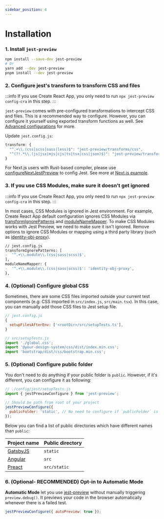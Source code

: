 ```yaml
---
sidebar_position: 4
---
```


# Installation

### 1. Install `jest-preview`

```bash
npm install --save-dev jest-preview
# Or
yarn add --dev jest-preview
pnpm install --dev jest-preview
```

### 2. Configure jest's transform to transform CSS and files

:::info
If you use Create React App, you only need to run `npx jest-preview config-cra` in this step.
:::

`jest-preview` comes with pre-configured transformations to intercept CSS and files. This is a recommended way to configure. However, you can configure it yourself using exported transform functions as well. See [Advanced configurations](#advanced-configurations) for more.

Update `jest.config.js`:

```js
transform: {
  "^.+\\.(css|scss|sass|less)$": "jest-preview/transforms/css",
  "^(?!.*\\.(js|jsx|mjs|cjs|ts|tsx|css|json)$)": "jest-preview/transforms/file",
}
```

For Next.js users with Rust-based compiler, please use [configureNextJestPreview](/docs/api/configureNextJestPreview) to config Jest. See more at [Next.js example](https://github.com/nvh95/jest-preview/tree/main/examples/nextjs).

### 3. If you use CSS Modules, make sure it doesn't get ignored

:::info
If you use Create React App, you only need to run `npx jest-preview config-cra` in this step.
:::

In most cases, CSS Modules is ignored in Jest environment. For example, Create React App default configuration ignores CSS Modules via [transformIgnorePatterns](https://github.com/facebook/create-react-app/blob/63bba07d584a769cfaf7699e0aab92ed99c3c57e/packages/react-scripts/scripts/utils/createJestConfig.js#L53) and [moduleNameMapper](https://github.com/facebook/create-react-app/blob/63bba07d584a769cfaf7699e0aab92ed99c3c57e/packages/react-scripts/scripts/utils/createJestConfig.js#L58). To make CSS Modules works with Jest Preview, we need to make sure it isn't ignored. Remove options to ignore CSS Modules or mapping using a third party library (such as [identity-obj-proxy](https://github.com/keyz/identity-obj-proxy)).

```diff
// jest.config.js
transformIgnorePatterns: [
-  '^.+\\.module\\.(css|sass|scss)$',
],
moduleNameMapper: {
-  '^.+\\.module\\.(css|sass|scss)$': 'identity-obj-proxy',
},
```

### 4. (Optional) Configure global CSS

Sometimes, there are some CSS files imported outside your current test components (e.g: CSS imported in `src/index.js`, `src/main.tsx`). In this case, you can manually add those CSS files to Jest setup file.

```js
// jest.config.js
{
  setupFilesAfterEnv: ['<rootDir>/src/setupTests.ts'],
}
```

```js
// src/setupTests.js
import './global.css';
import '@your-design-system/css/dist/index.min.css';
import 'bootstrap/dist/css/bootstrap.min.css';
```

### 5. (Optional) Configure public folder

You don't need to do anything if your public folder is `public`. However, if it's different, you can configure it as following:

```js
// ./config/jest/setupTests.js
import { jestPreviewConfigure } from 'jest-preview';

// Should be path from root of your project
jestPreviewConfigure({
  publicFolder: 'static', // No need to configure if `publicFolder` is `public`
});
```

Below you can find a list of public directories which have different names than `public`:

<!-- Thanks msw for the idea https://github.com/mswjs/mswjs.io/blob/9f62d45a3740789cc4308ae1475027598541a007/docs/snippets/public-dir.mdx -->

| Project name                         | Public directory |
| ------------------------------------ | ---------------- |
| [GatsbyJS](https://www.gatsbyjs.org) | `static`         |
| [Angular](https://angular.io/)       | `src`            |
| [Preact](https://preactjs.com)       | `src/static`     |

### 6. (Optional- RECOMMENDED) Opt-in to Automatic Mode

**Automatic Mode** let you use [jest-preview](https://www.npmjs.com/package/jest-preview) without manually triggering `preview.debug()`. It previews your code in the browser automatically whenever there is a failed test.

```js
jestPreviewConfigure({ autoPreview: true });
```

